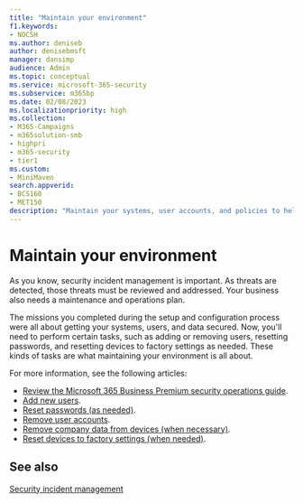 ```yaml
---
title: "Maintain your environment"
f1.keywords:
- NOCSH
ms.author: deniseb
author: denisebmsft
manager: dansimp
audience: Admin
ms.topic: conceptual
ms.service: microsoft-365-security
ms.subservice: m365bp
ms.date: 02/08/2023
ms.localizationpriority: high
ms.collection: 
- M365-Campaigns
- m365solution-smb
- highpri
- m365-security
- tier1
ms.custom:
- MiniMaven
search.appverid:
- BCS160
- MET150
description: "Maintain your systems, user accounts, and policies to help protect against cyberattacks."
---
```


# Maintain your environment

As you know, security incident management is important. As threats are detected, those threats must be reviewed and addressed. Your business also needs a maintenance and operations plan. 

The missions you completed during the setup and configuration process were all about getting your systems, users, and data secured. Now, you'll need to perform certain tasks, such as adding or removing users, resetting passwords, and resetting devices to factory settings as needed. These kinds of tasks are what maintaining your environment is all about.

For more information, see the following articles: 

- [Review the Microsoft 365 Business Premium security operations guide](m365bp-security-incident-quick-start.md).
- [Add new users](m365bp-add-users.md).
- [Reset passwords (as needed)](m365bp-reset-passwords.md).
- [Remove user accounts](m365bp-review-remediation-actions-devices.md).
- [Remove company data from devices (when necessary)](../admin/devices/remove-company-data.md).
- [Reset devices to factory settings (when needed)](../admin/devices/reset-devices-to-factory-settings.md).

## See also

[Security incident management](m365bp-security-incident-management.md)